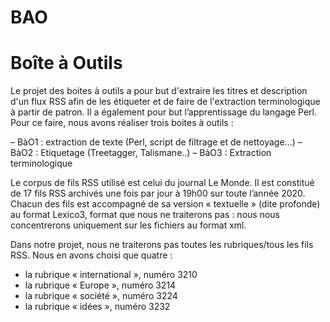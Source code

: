 # BAO
# Boîte à Outils
Le projet des boites à outils a pour but d'extraire les titres et description d'un flux RSS afin de les étiqueter et de faire de l'extraction terminologique à partir de patron. Il a également pour but l’apprentissage du langage Perl. Pour ce faire, nous avons réaliser trois boites à outils :

– BàO1 : extraction de texte (Perl, script de filtrage et de nettoyage…)
– BàO2 : Etiquetage (Treetagger, Talismane..)
– BàO3 : Extraction terminologique

Le corpus de fils RSS utilisé est celui du journal Le Monde. Il est constitué de 17 fils RSS archivés une fois par jour à 19h00 sur toute l’année 2020. Chacun des fils est accompagné de sa version « textuelle » (dite profonde) au format Lexico3, format que nous ne traiterons pas : nous nous concentrerons uniquement sur les fichiers au format xml.

Dans notre projet, nous ne traiterons pas toutes les rubriques/tous les fils RSS. Nous en avons choisi que quatre :

- la rubrique « international », numéro 3210
- la rubrique « Europe », numéro 3214
- la rubrique « société », numéro 3224
- la rubrique « idées », numéro 3232
